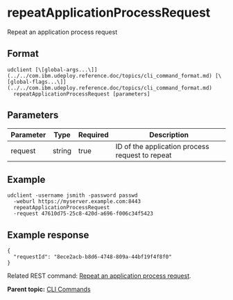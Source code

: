 # repeatApplicationProcessRequest

Repeat an application process request

## Format

```
udclient [\[global-args...\]](../../com.ibm.udeploy.reference.doc/topics/cli_command_format.md) [\[global-flags...\]](../../com.ibm.udeploy.reference.doc/topics/cli_command_format.md)
  repeatApplicationProcessRequest [parameters]
```

## Parameters

|Parameter|Type|Required|Description|
|---------|----|--------|-----------|
|request|string|true|ID of the application process request to repeat|

## Example

```
udclient -username jsmith -password passwd 
  -weburl https://myserver.example.com:8443
  repeatApplicationProcessRequest
  -request 47610d75-25c8-420d-a696-f006c34f5423
```

## Example response

```
{
  "requestId": "8ece2acb-b8d6-4748-809a-44bf19f4f8f0"
}
```

Related REST command: [Repeat an application process request](rest_cli_applicationprocessrequest_repeatrequest_put.md).

**Parent topic:** [CLI Commands](../../com.ibm.udeploy.reference.doc/topics/cli_commands.md)

